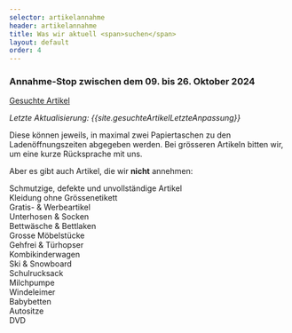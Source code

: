 ```yaml
---
selector: artikelannahme
header: artikelannahme
title: Was wir aktuell <span>suchen</span>
layout: default
order: 4
---
```


### Annahme-Stop zwischen dem 09. bis 26. Oktober 2024

<a class="btn-download" href="/assets/downloads/{{site.gesuchteArtikelListe}}" target="_blank">Gesuchte Artikel</a>

*Letzte Aktualisierung: {{site.gesuchteArtikelLetzteAnpassung}}*


Diese können jeweils, in maximal zwei Papiertaschen zu den Ladenöffnungszeiten abgegeben werden.
Bei grösseren Artikeln bitten wir, um eine kurze Rücksprache mit uns.





Aber es gibt auch Artikel, die wir **nicht** annehmen: 

Schmutzige, defekte und unvollständige Artikel<br/>
Kleidung ohne Grössenetikett<br/>
Gratis- & Werbeartikel<br/>
Unterhosen & Socken<br/>
Bettwäsche & Bettlaken<br/>
Grosse Möbelstücke<br/>
Gehfrei & Türhopser<br/>
Kombikinderwagen<br/>
Ski & Snowboard<br/>
Schulrucksack<br/>
Milchpumpe<br/>
Windeleimer<br/>
Babybetten<br/>
Autositze<br/>
DVD<br/>